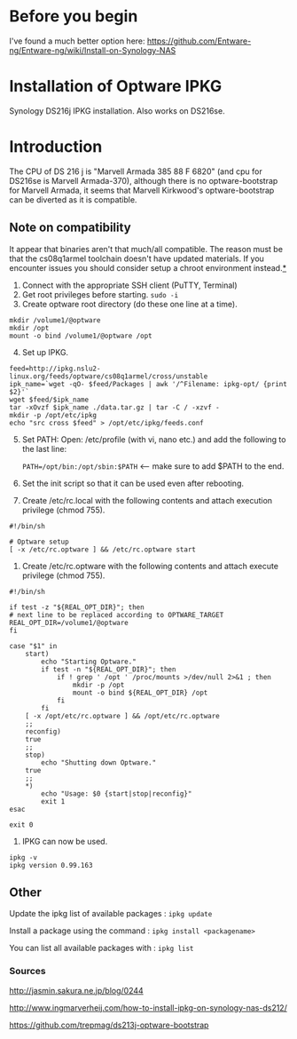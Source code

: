 # Before you begin
I've found a much better option here: https://github.com/Entware-ng/Entware-ng/wiki/Install-on-Synology-NAS

# Installation of Optware IPKG
Synology DS216j IPKG installation. Also works on DS216se.

# Introduction
The CPU of DS 216 j is "Marvell Armada 385 88 F 6820" (and cpu for DS216se is Marvell Armada-370), although there is no optware-bootstrap for Marvell Armada, it seems that Marvell Kirkwood's optware-bootstrap can be diverted as it is compatible.

## Note on compatibility
It appear that binaries aren't that much/all compatible. The reason must be that the cs08q1armel toolchain doesn't have updated materials. If you encounter issues you should consider setup a chroot environment instead.[*](https://github.com/trepmag/ds213j-optware-bootstrap)

1. Connect with the appropriate SSH client (PuTTY, Terminal)
2. Get root privileges before starting.
`sudo -i`
3. Create optware root directory (do these one line at a time).

```
mkdir /volume1/@optware
mkdir /opt
mount -o bind /volume1/@optware /opt
```
4. Set up IPKG.

```
feed=http://ipkg.nslu2-linux.org/feeds/optware/cs08q1armel/cross/unstable
ipk_name=`wget -qO- $feed/Packages | awk '/^Filename: ipkg-opt/ {print $2}'`
wget $feed/$ipk_name
tar -xOvzf $ipk_name ./data.tar.gz | tar -C / -xzvf -
mkdir -p /opt/etc/ipkg
echo "src cross $feed" > /opt/etc/ipkg/feeds.conf
```

5. Set PATH: Open: /etc/profile (with vi, nano etc.) and add the following to the last line:

    `PATH=/opt/bin:/opt/sbin:$PATH` <-- make sure to add $PATH to the end.

6. Set the init script so that it can be used even after rebooting.

  1. Create /etc/rc.local with the following contents and attach execution privilege (chmod 755).

```
#!/bin/sh

# Optware setup
[ -x /etc/rc.optware ] && /etc/rc.optware start
```

  1. Create /etc/rc.optware with the following contents and attach execute privilege (chmod 755).

```
#!/bin/sh

if test -z "${REAL_OPT_DIR}"; then
# next line to be replaced according to OPTWARE_TARGET
REAL_OPT_DIR=/volume1/@optware
fi

case "$1" in
    start)
        echo "Starting Optware."
        if test -n "${REAL_OPT_DIR}"; then
            if ! grep ' /opt ' /proc/mounts >/dev/null 2>&1 ; then
                mkdir -p /opt
                mount -o bind ${REAL_OPT_DIR} /opt
            fi  
        fi
    [ -x /opt/etc/rc.optware ] && /opt/etc/rc.optware
    ;;
    reconfig)
    true
    ;;
    stop)
        echo "Shutting down Optware."
    true
    ;;
    *)
        echo "Usage: $0 {start|stop|reconfig}"
        exit 1
esac

exit 0
```

1. IPKG can now be used.

```
ipkg -v
ipkg version 0.99.163
```

## Other
Update the ipkg list of available packages : `ipkg update`

Install a package using the command : `ipkg install <packagename>`

You can list all available packages with : `ipkg list`


### Sources
http://jasmin.sakura.ne.jp/blog/0244

http://www.ingmarverheij.com/how-to-install-ipkg-on-synology-nas-ds212/

https://github.com/trepmag/ds213j-optware-bootstrap
